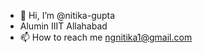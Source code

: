 - 👋 Hi, I’m @nitika-gupta
- Alumin IIIT Allahabad
- 📫 How to reach me ngnitika1@gmail.com

<!---
nitika-gupta/nitika-gupta is a ✨ special ✨ repository because its `README.md` (this file) appears on your GitHub profile.
You can click the Preview link to take a look at your changes.
--->
